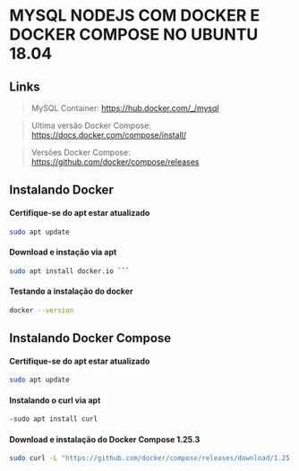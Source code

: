 # MYSQL NODEJS COM DOCKER E DOCKER COMPOSE NO UBUNTU 18.04

## Links

> MySQL Container: https://hub.docker.com/_/mysql

> Ultima versão Docker Compose: https://docs.docker.com/compose/install/

> Versões Docker Compose:  https://github.com/docker/compose/releases


## Instalando Docker

#### Certifique-se do apt estar atualizado

```sh 
sudo apt update
```

#### Download e instação via apt

```sh 
sudo apt install docker.io ```
```
#### Testando a instalação do docker

```sh 
docker --version 
```

## Instalando Docker Compose

#### Certifique-se do apt estar atualizado

```sh 
sudo apt update
```
#### Instalando o curl via apt

```sh
-sudo apt install curl
```
#### Download e instalação do Docker Compose 1.25.3
```sh   
sudo curl -L "https://github.com/docker/compose/releases/download/1.25.3/docker-compose-$(uname -s)-$(uname -m)" -o /usr/local/bin/docker-compose 
```
